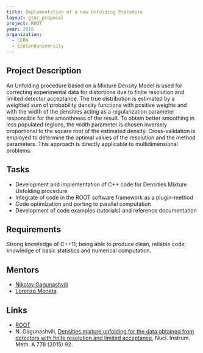 ```yaml
---
title: Implementation of a new Unfolding Procedure
layout: gsoc_proposal
project: ROOT
year: 2018
organization:
  - CERN
  - icelanduniversity
---
```


## Project Description

An Unfolding procedure based on a Mixture Density Model is used for correcting
experimental data for distortions due to finite resolution and limited detector
acceptance. The true distribution is estimated by a weighted sum of probability
density functions with positive weights and with the width of the densities
acting as a regularization parameter responsible for the smoothness of the
result. To obtain better smoothing in less populated regions, the width
parameter is chosen inversely proportional to the square root of the estimated
density. Cross-validation is employed to determine the optimal values of the
resolution and the method parameters. This approach is directly applicable to
multidimensional problems.

## Tasks

- Development and implementation of C++ code for Densities Mixture Unfolding
  procedure
- Integrate of code in the ROOT software framework as a plugin-method
- Code optimization and porting to parallel computation
- Development of code examples (tutorials) and reference documentation

## Requirements

Strong knowledge of C++11; being able to produce clean, reliable code; knowledge
of basic statistics and numerical computation.

## Mentors

- [Nikolay Gagunashvili](mailto:nikolay@hi.is)
- [Lorenzo Moneta](mailto:Lorenzo.Moneta@cern.ch)

## Links

- [ROOT](https://root.cern/)
- N. Gagunashvili,
  [Densities mixture unfolding for the data obtained from detectors with finite resolution and limited acceptance](https://arxiv.org/abs/1410.1586),
  Nucl. Instrum. Meth. A 778 (2015) 92.

